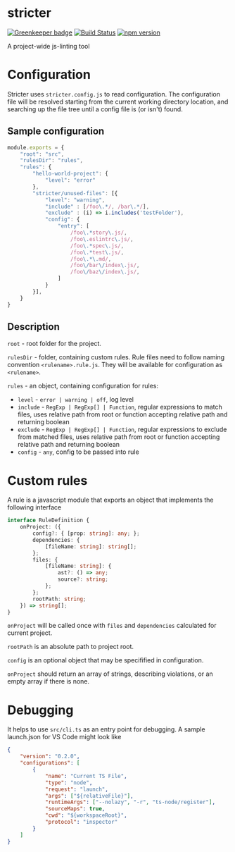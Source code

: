 # stricter

[![Greenkeeper badge](https://badges.greenkeeper.io/stricter/stricter.svg)](https://greenkeeper.io/)
[![Build Status](https://travis-ci.org/stricter/stricter.svg?branch=master)](https://travis-ci.org/stricter/stricter)
[![npm version](https://img.shields.io/npm/v/stricter.svg?style=flat-square)](https://www.npmjs.com/package/stricter)

A project-wide js-linting tool

# Configuration
Stricter uses `stricter.config.js` to read configuration.
The configuration file will be resolved starting from the current working directory location, and searching up the file tree until a config file is (or isn't) found.

## Sample configuration
```javascript
module.exports = {
    "root": "src",
    "rulesDir": "rules",
    "rules": {
        "hello-world-project": {
            "level": "error"
        },
        "stricter/unused-files": [{
            "level": "warning",
            "include" : [/foo\.*/, /bar\.*/],
            "exclude" : (i) => i.includes('testFolder'),
            "config": {
                "entry": [
                    /foo\.*story\.js/,
                    /foo\.eslintrc\.js/,
                    /foo\.*spec\.js/,
                    /foo\.*test\.js/,
                    /foo\.*\.md/,
                    /foo\/bar\/index\.js/,
                    /foo\/baz\/index\.js/,
                ]
            }
        }],
    }
}

```

## Description
`root` - root folder for the project.

`rulesDir` - folder, containing custom rules. Rule files need to follow naming convention `<rulename>.rule.js`. They will be available for configuration as `<rulename>`.

`rules` - an object, containing configuration for rules:
  - `level` - `error | warning | off`, log level
  - `include` - `RegExp | RegExp[] | Function`, regular expressions to match files, uses relative path from root or function accepting relative path and returning boolean
  - `exclude` - `RegExp | RegExp[] | Function`, regular expressions to exclude from matched files, uses relative path from root or function accepting relative path and returning boolean
  - `config` - `any`, config to be passed into rule

# Custom rules
A rule is a javascript module that exports an object that implements the following interface
```typescript
interface RuleDefinition {
    onProject: ({
        config?: { [prop: string]: any; };
        dependencies: {
            [fileName: string]: string[];
        };
        files: {
            [fileName: string]: {
                ast?: () => any;
                source?: string;
            };
        };
        rootPath: string;
    }) => string[];
}
```
`onProject` will be called once with `files` and `dependencies` calculated for current project.

`rootPath` is an absolute path to project root.

`config` is an optional object that may be specifified in configuration.

`onProject` should return an array of strings, describing violations, or an empty array if there is none.

# Debugging
It helps to use `src/cli.ts` as an entry point for debugging.
A sample launch.json for VS Code might look like
```json
{
    "version": "0.2.0",
    "configurations": [
        {
            "name": "Current TS File",
            "type": "node",
            "request": "launch",
            "args": ["${relativeFile}"],
            "runtimeArgs": ["--nolazy", "-r", "ts-node/register"],
            "sourceMaps": true,
            "cwd": "${workspaceRoot}",
            "protocol": "inspector"
        }
    ]
}
```
